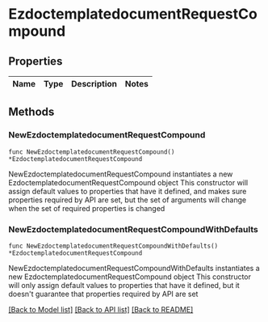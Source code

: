 # EzdoctemplatedocumentRequestCompound

## Properties

Name | Type | Description | Notes
------------ | ------------- | ------------- | -------------

## Methods

### NewEzdoctemplatedocumentRequestCompound

`func NewEzdoctemplatedocumentRequestCompound() *EzdoctemplatedocumentRequestCompound`

NewEzdoctemplatedocumentRequestCompound instantiates a new EzdoctemplatedocumentRequestCompound object
This constructor will assign default values to properties that have it defined,
and makes sure properties required by API are set, but the set of arguments
will change when the set of required properties is changed

### NewEzdoctemplatedocumentRequestCompoundWithDefaults

`func NewEzdoctemplatedocumentRequestCompoundWithDefaults() *EzdoctemplatedocumentRequestCompound`

NewEzdoctemplatedocumentRequestCompoundWithDefaults instantiates a new EzdoctemplatedocumentRequestCompound object
This constructor will only assign default values to properties that have it defined,
but it doesn't guarantee that properties required by API are set


[[Back to Model list]](../README.md#documentation-for-models) [[Back to API list]](../README.md#documentation-for-api-endpoints) [[Back to README]](../README.md)



